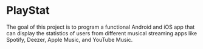 # PlayStat
The goal of this project is to program a functional Android and iOS app that can display the statistics of users from different musical streaming apps like Spotify, Deezer, Apple Music, and YouTube Music.
